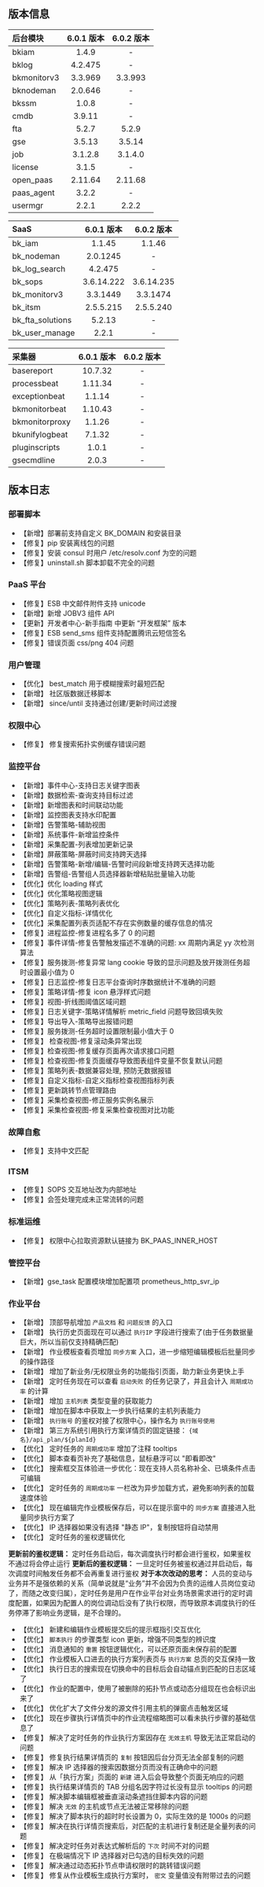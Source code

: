 ## 版本信息

| 后台模块    | 6.0.1 版本    | 6.0.2 版本|
| :----------- | :-------: | :-------: |
| bkiam       | 1.4.9  |-|
| bklog       | 4.2.475 |-|
| bkmonitorv3 |3.3.969|3.3.993|
| bknodeman   | 2.0.646 |-|
| bkssm       | 1.0.8   |-|
| cmdb        | 3.9.11  |-|
| fta         | 5.2.7   |5.2.9|
| gse         | 3.5.13  |3.5.14|
| job         | 3.1.2.8 |3.1.4.0|
| license     | 3.1.5   |-|
| open_paas   | 2.11.64|2.11.68|
| paas_agent  | 3.2.2 |-|
| usermgr     | 2.2.1   |2.2.2|

| SaaS             | 6.0.1 版本       | 6.0.2 版本     |
| :---------------- | :----------: | :----------: |
| bk_iam           | 1.1.45  |1.1.46|
| bk_nodeman       | 2.0.1245|-|
| bk_log_search    | 4.2.475|-|
| bk_sops          | 3.6.14.222 |3.6.14.235|
| bk_monitorv3     | 3.3.1449 |3.3.1474|
| bk_itsm          | 2.5.5.215|2.5.5.240|
| bk_fta_solutions |5.2.13|-|
| bk_user_manage   |2.2.1|-|

| 采集器         | 6.0.1 版本    | 6.0.2 版本     |
| :------- | :-------: |:--------:|
| basereport     | 10.7.32 |-|
| processbeat    | 1.11.34 |-|
| exceptionbeat  | 1.1.14  |-|
| bkmonitorbeat  | 1.10.43 |-|
| bkmonitorproxy | 1.1.26  |-|
| bkunifylogbeat | 7.1.32  |-|
| pluginscripts  | 1.0.1   |-|
| gsecmdline     | 2.0.3   |-|

## 版本日志

### 部署脚本
- 【新增】部署前支持自定义 BK_DOMAIN 和安装目录
- 【修复】pip 安装离线包的问题
- 【修复】安装 consul 时用户 /etc/resolv.conf 为空的问题
- 【修复】uninstall.sh 脚本卸载不完全的问题

### PaaS 平台

- 【修复】ESB 中文邮件附件支持 unicode
- 【新增】新增 JOBV3 组件 API
- 【更新】开发者中心-新手指南 中更新 “开发框架” 版本
- 【修复】ESB send_sms 组件支持配置腾讯云短信签名
- 【修复】错误页面 css/png 404 问题

### 用户管理

- 【优化】 best_match 用于模糊搜索时最短匹配
- 【新增】 社区版数据迁移脚本
- 【新增】 since/until 支持通过创建/更新时间过滤搜

### 权限中心

- 【修复】 修复搜索拓扑实例缓存错误问题

### 监控平台

- 【新增】事件中心-支持日志关键字图表
- 【新增】数据检索-查询支持目标过滤
- 【新增】新增图表和时间联动功能
- 【新增】监控图表支持水印配置
- 【新增】告警策略-辅助视图
- 【新增】系统事件-新增监控条件
- 【新增】采集配置-列表增加更新记录
- 【新增】屏蔽策略-屏蔽时间支持跨天选择
- 【新增】告警策略-新增/编辑-告警时间段新增支持跨天选择功能
- 【新增】告警组-告警组人员选择器新增粘贴批量输入功能
- 【优化】优化 loading 样式
- 【优化】优化策略视图逻辑
- 【优化】策略列表-策略列表优化
- 【优化】自定义指标-详情优化
- 【优化】采集配置列表页适配不存在实例数量的缓存信息的情况
- 【修复】进程监控-修复进程名多了 0 的问题
- 【修复】事件详情-修复告警触发描述不准确的问题: xx 周期内满足 yy 次检测算法
- 【修复】服务拨测-修复异常 lang cookie 导致的显示问题及放开拨测任务超时设置最小值为 0
- 【修复】日志监控-修复日志平台查询时序数据统计不准确的问题
- 【修复】策略详情-修复 icon 悬浮样式问题
- 【修复】视图-折线图阈值区域问题
- 【修复】日志关键字-策略详情解析 metric_field 问题导致回填失败
- 【修复】导出导入-策略导出报错问题
- 【修复】服务拨测-任务超时设置限制最小值大于 0
- 【修复】 检查视图-修复滚动条异常出现
- 【修复】检查视图-修复缓存页面再次请求接口问题
- 【修复】检查视图-修复页面缓存导致图表组件变量不恢复默认问题
- 【修复】策略列表-数据兼容处理, 预防无数据报错
- 【修复】自定义指标-自定义指标检查视图指标列表
- 【修复】更新跳转节点管理路由
- 【修复】采集检查视图-修正服务实例名展示
- 【修复】采集检查视图-修复采集检查视图对比功能

### 故障自愈
- 【修复】支持中文匹配

### ITSM
- 【修复】SOPS 交互地址改为内部地址
- 【修复】会签处理完成未正常流转的问题
### 标准运维
- 【修复】 权限中心拉取资源默认链接为 BK_PAAS_INNER_HOST

### 管控平台
- 【新增】gse_task 配置模块增加配置项 prometheus_http_svr_ip

### 作业平台
- 【新增】 顶部导航增加  `产品文档`  和  `问题反馈`  的入口
- 【新增】 执行历史页面现在可以通过  `执行IP`  字段进行搜索了(由于任务数据量巨大，所以当前仅支持精确匹配)
- 【新增】 作业模板查看页增加  `同步方案`  入口，进一步缩短编辑模板后批量同步的操作路径
- 【新增】 增加了新业务/无权限业务的功能指引页面，助力新业务更快上手
- 【新增】 定时任务现在可以查看  `启动失败`  的任务记录了，并且会计入  `周期成功率`  的计算
- 【新增】 增加  `主机列表`  类型变量的获取能力
- 【新增】 增加在脚本中获取上一步执行结果的主机列表能力
- 【新增】  `执行账号`  的鉴权对接了权限中心，操作名为  `执行账号使用` 
- 【新增】 第三方系统引用执行方案详情页的固定链接： `{域名}/api_plan/${planId}` 
- 【优化】 定时任务的  `周期成功率`  增加了注释 tooltips
- 【优化】 脚本查看页补充了基础信息，鼠标悬浮可以 "即看即改"
- 【优化】 搜索框交互体验进一步优化：现在支持人员名称补全、已填条件点击可编辑
- 【优化】 定时任务的  `周期成功率`  一栏改为异步加载方式，避免影响列表的加载速度体验
- 【优化】 现在编辑完作业模板保存后，可以在提示窗中的  `同步方案`  直接进入批量同步执行方案了
- 【优化】 IP 选择器如果没有选择 "静态 IP"，复制按钮将自动禁用
- 【优化】 定时任务的鉴权逻辑优化
> 
**更新前的鉴权逻辑：**
定时任务启动后，每次调度执行时都会进行鉴权，如果鉴权不通过将会停止运行
**更新后的鉴权逻辑：**
一旦定时任务被鉴权通过并启动后，每次调度时间触发任务都不会再重复进行鉴权
**对于本次改动的思考：**
人员的变动与业务并不是强依赖的关系（简单说就是“业务”并不会因为负责的运维人员岗位变动了，而随之改变归属），定时任务是用户在作业平台对业务场景需求进行的定时调度配置，如果因为配置人的岗位调动后没有了执行权限，而导致原本调度执行的任务停滞了影响业务逻辑，是不合理的。

- 【优化】 新建和编辑作业模板提交后的提示框指引交互优化
- 【优化】  `脚本执行`  的步骤类型 icon 更新，增强不同类型的辨识度
- 【优化】 消息通知的  `重置`  按钮逻辑优化，可以还原页面未保存前的配置
- 【优化】 作业模板入口进去的执行方案列表页与  `执行方案`  总页的交互保持一致
- 【优化】 执行日志的搜索现在切换命中的目标后会自动锚点到匹配的日志区域了
- 【优化】 作业的配置中，使用了被删除的拓扑节点或动态分组现在也会标识出来了
- 【优化】 优化扩大了文件分发的源文件引用主机的弹窗点击触发区域
- 【优化】 现在步骤执行详情页中的作业流程缩略图可以看未执行步骤的基础信息了
- 【修复】 解决了定时任务的作业执行方案因存在  `无效主机`  导致无法正常启动的问题
- 【修复】 修复执行结果详情页的  `复制`  按钮因后台分页无法全部复制的问题
- 【修复】 解决 IP 选择器的搜索因数据分页而没有正确命中的问题
- 【修复】 从「执行方案」页面的  `新建`  进入后会导致整个页面无响应的问题
- 【修复】 执行结果详情页的 TAB 分组名因字符过长没有显示 tooltips 的问题
- 【修复】 解决脚本编辑框被垂直滚动条遮挡住脚本内容的问题
- 【修复】 解决  `无效`  的主机或节点无法被正常移除的问题
- 【修复】 解决了脚本执行的超时时长设置为 0，实际生效的是 1000s 的问题
- 【修复】 解决在执行详情页搜索后，对匹配的主机进行复制还是全量列表的问题
- 【修复】 解决定时任务对表达式解析后的  `下次`  时间不对的问题
- 【修复】 在极端情况下 IP 选择器对已勾选的目标失效的问题
- 【修复】 解决通过动态拓扑节点申请权限时的跳转错误问题
- 【修复】 修复从作业模板生成执行方案时， `密文`  变量值没有附带过去的问题
